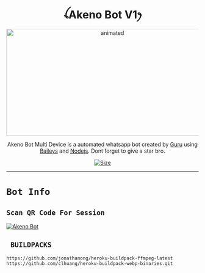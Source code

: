 <h1 align="center">ꪶAkeno Bot V1ꫂ<br></h1>
<p align="center">
<img src="https://c.tenor.com/Q3hXgsRIcswAAAAM/akeno-himejima.gif" alt="animated" width="540" height="280" />
</p>

<p align="center">
Akeno Bot Multi Device is a automated whatsapp bot created by <a href="https://github.com/Guru322" target="_blank">Guru</a> using <a href="https://github.com/adiwajshing/Baileys" target="_blank">Baileys</a> and <a href="https://github.com/nodejs" target="_blank">Nodejs</a>. Dont forget to give a star bro.
</p>

<p align="center">
<a href="https://youtu.be/dQw4w9WgXcQ"><img title="Size" src="https://img.shields.io/badge/Tutorial-Video-green"></a>
</p>

------

# ```Bot Info```


## `Scan QR Code For Session`
[![Akeno Bot](https://repl.it/badge/github/quiec/whatsasena)](https://replit.com/@Guru322/Akeno-Bot-qr-code?v=1)


## ` BUILDPACKS`

```
https://github.com/jonathanong/heroku-buildpack-ffmpeg-latest
https://github.com/clhuang/heroku-buildpack-webp-binaries.git
```
